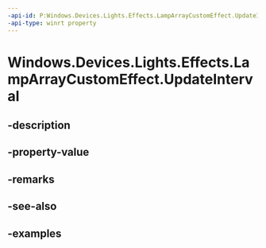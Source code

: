```yaml
---
-api-id: P:Windows.Devices.Lights.Effects.LampArrayCustomEffect.UpdateInterval
-api-type: winrt property
---
```


<!-- Property syntax.
public TimeSpan UpdateInterval { get;  set; }
-->

# Windows.Devices.Lights.Effects.LampArrayCustomEffect.UpdateInterval

## -description

## -property-value

## -remarks

## -see-also

## -examples


